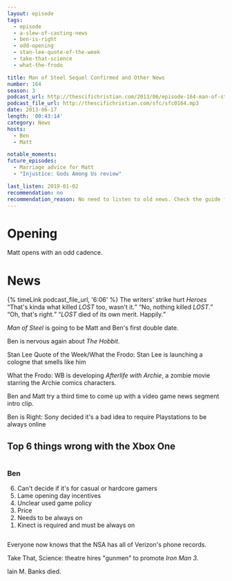 ```yaml
---
layout: episode
tags:
  - episode
  - a-slew-of-casting-news
  - ben-is-right
  - odd-opening
  - stan-lee-quote-of-the-week
  - take-that-science
  - what-the-frodo

title: Man of Steel Sequel Confirmed and Other News
number: 164
season: 3
podcast_url: http://thescifichristian.com/2013/06/episode-164-man-of-steel-sequel-confirmed-and-other-news/
podcast_file_url: http://thescifichristian.com/sfc/sfc0164.mp3
date: 2013-06-17
length: '00:43:14'
category: News
hosts:
  - Ben
  - Matt

notable_moments:
future_episodes:
  - Marriage advice for Matt
  - "Injustice: Gods Among Us review"

last_listen: 2019-01-02
recommendation: no
recommendation_reason: No need to listen to old news. Check the guide for what's interesting in hindsight.
---
```

# Opening
Matt opens with an odd cadence. 



# News 
<div class="quote">
  {% timeLink podcast_file_url, '6:06' %}
  <span class="quote-context is-size-6">The writers' strike hurt <i class="work-title">Heroes</i></span>
  <q class="ben">That's kinda what killed <i class="work-title">LOST</i> too, wasn't it.</q>
  <q class="matt">No, nothing killed <i class="work-title">LOST</i>.</q>
  <q class="ben">Oh, that's right.</q>
  <q class="matt"><i class="work-title">LOST</i> died of its own merit. Happily.</q>
</div>

<i class="work-title">Man of Steel</i> is going to be Matt and Ben's first double date. 

Ben is nervous again about <i class="work-title">The Hobbit</i>.

Stan Lee Quote of the Week/What the Frodo: Stan Lee is launching a cologne that smells like him

What the Frodo: WB is developing <i class="work-title">Afterlife with Archie</i>, a zombie movie starring the Archie comics characters.

Ben and Matt try a third time to come up with a video game news segment intro clip.

Ben is Right: Sony decided it's a bad idea to require Playstations to be always online

<div class="top-five">
  <h2 class="has-text-centered">Top 6 things wrong with the Xbox One</h2>
  <div class="columns">
    <div class="column ben">
      <h3>Ben</h3>
      <ol reversed>
        <li>Can't decide if it's for casual or hardcore gamers 
        <li>Lame opening day incentives
        <li>Unclear used game policy
        <li>Price
        <li>Needs to be always on
        <li>Kinect is required and must be always on 
      </ol>
    </div>
  </div>
</div>

Everyone now knows that the NSA has all of Verizon's phone records. 

Take That, Science: theatre hires "gunmen" to promote <i class="work-title">Iron Man 3</i>.

Iain M. Banks died.